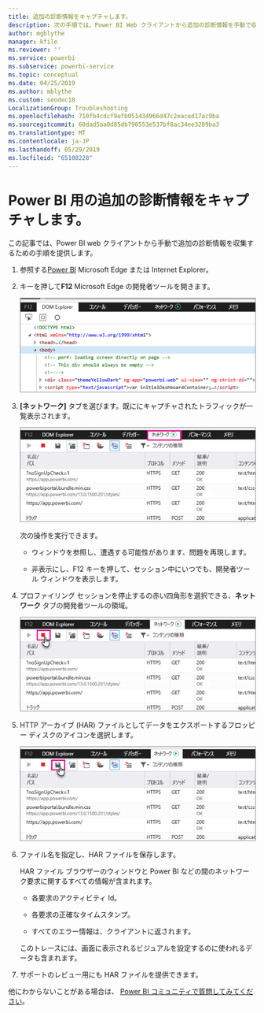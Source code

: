 ```yaml
---
title: 追加の診断情報をキャプチャします。
description: 次の手順では、Power BI Web クライアントから追加の診断情報を手動で収集するために可能性のある 2 つのオプションを提供します。
author: mgblythe
manager: kfile
ms.reviewer: ''
ms.service: powerbi
ms.subservice: powerbi-service
ms.topic: conceptual
ms.date: 04/25/2019
ms.author: mblythe
ms.custom: seodec18
LocalizationGroup: Troubleshooting
ms.openlocfilehash: 710fb4cdcf9efb051434966d47c2eaced17ac9ba
ms.sourcegitcommit: 60dad5aa0d85db790553e537bf8ac34ee3289ba3
ms.translationtype: MT
ms.contentlocale: ja-JP
ms.lasthandoff: 05/29/2019
ms.locfileid: "65100228"
---
```

# <a name="capture-additional-diagnostic-information-for-power-bi"></a>Power BI 用の追加の診断情報をキャプチャします。

この記事では、Power BI web クライアントから手動で追加の診断情報を収集するための手順を提供します。

1. 参照する[Power BI](https://app.powerbi.com) Microsoft Edge または Internet Explorer。

1. キーを押して**F12** Microsoft Edge の開発者ツールを開きます。

   ![Microsoft Edge の開発者のスクリーン ショット ツール タブ。](media/service-admin-capturing-additional-diagnostic-information-for-power-bi/edge-developer-tools.png)

1. **[ネットワーク]** タブを選びます。既ににキャプチャされたトラフィックが一覧表示されます。

   ![Microsoft Edge の開発者のスクリーン ショット ツール ネットワーク タブ。](media/service-admin-capturing-additional-diagnostic-information-for-power-bi/edge-network-tab.png)

    次の操作を実行できます。

    * ウィンドウを参照し、遭遇する可能性があります、問題を再現します。

    * 非表示にし、F12 キーを押して、セッション中にいつでも、開発者ツール ウィンドウを表示します。

1. プロファイリング セッションを停止するの赤い四角形を選択できる、**ネットワーク** タブの開発者ツールの領域。

   ![停止 ボタンからの呼び出しで Microsoft Edge の開発者のスクリーン ショット ツール ネットワーク タブ。](media/service-admin-capturing-additional-diagnostic-information-for-power-bi/edge-network-tab-stop.png)

1. HTTP アーカイブ (HAR) ファイルとしてデータをエクスポートするフロッピー ディスクのアイコンを選択します。

   ![フロッピー ディスクのアイコンのコールアウトを含む Microsoft Edge の開発者のスクリーン ショット ツール ネットワーク タブ。](media/service-admin-capturing-additional-diagnostic-information-for-power-bi/edge-network-tab-save.png)

1. ファイル名を指定し、HAR ファイルを保存します。

    HAR ファイル ブラウザーのウィンドウと Power BI などの間のネットワーク要求に関するすべての情報が含まれます。

    * 各要求のアクティビティ Id。

    * 各要求の正確なタイムスタンプ。

    * すべてのエラー情報は、クライアントに返されます。

    このトレースには、画面に表示されるビジュアルを設定するのに使われるデータも含まれます。

1. サポートのレビュー用にも HAR ファイルを提供できます。

他にわからないことがある場合は、 [Power BI コミュニティで質問してみてください](http://community.powerbi.com/)。
